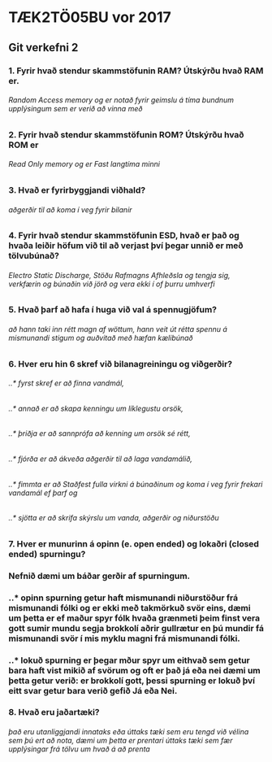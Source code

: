 # TÆK2TÖ05BU vor 2017
## Git verkefni 2
### 1. Fyrir hvað stendur skammstöfunin RAM? Útskýrðu hvað RAM er.
###### Random Access memory og er notað fyrir geimslu á tíma bundnum upplýsingum sem er verið að vinna með
### 2. Fyrir hvað stendur skammstöfunin ROM? Útskýrðu hvað ROM er
###### Read Only memory og er Fast langtíma minni
### 3. Hvað er fyrirbyggjandi viðhald?
###### aðgerðir til að koma í veg fyrir bilanir
### 4. Fyrir hvað stendur skammstöfunin ESD, hvað er það og hvaða leiðir höfum við til að verjast því þegar unnið er með tölvubúnað?
###### Electro Static Discharge, Stöðu Rafmagns Afhleðsla og tengja sig, verkfærin og búnaðin við jörð og vera ekki í of þurru umhverfi
### 5. Hvað þarf að hafa í huga við val á spennugjöfum?
###### að hann taki inn rétt magn af wöttum, hann veit út rétta spennu á mismunandi stigum og auðvitað með hæfan kælibúnað
### 6. Hver eru hin 6 skref við bilanagreiningu og viðgerðir?
###### ..* fyrst skref er að finna vandmál,
###### ..* annað er að skapa kenningu um líklegustu orsök,
###### ..* þriðja er að sannprófa að kenning um orsök sé rétt,
###### ..* fjórða er að ákveða aðgerðir til að laga vandamálið,
###### ..* fimmta er að Staðfest fulla virkni á búnaðinum og koma í veg fyrir frekari vandamál ef þarf og
###### ..* sjötta er að skrifa skýrslu um vanda, aðgerðir og niðurstöðu
### 7. Hver er munurinn á opinn (e. open ended) og lokaðri (closed ended) spurningu?
### Nefnið dæmi um báðar gerðir af spurningum.
### ..* opinn spurning getur haft mismunandi niðurstöður frá mismunandi fólki og er ekki með takmörkuð svör eins, dæmi um þetta er ef maður spyr fólk hvaða grænmeti þeim finst vera gott sumir mundu segja brokkolí aðrir gullrætur en þú mundir fá mismunandi svör í mis myklu magni frá mismunandi fólki.
### ..* lokuð spurning er þegar mður spyr um eithvað sem getur bara haft vist mikið af svörum og oft er það já eða nei dæmi um þetta getur verið: er brokkolí gott, þessi spurning er lokuð því eitt svar getur bara verið gefið Já eða Nei.
### 8. Hvað eru jaðartæki?
###### það eru utanliggjandi innataks eða úttaks tæki sem eru tengd við vélina sem þú ert að nota, dæmi um þetta er prentari úttaks tæki sem fær upplýsingar frá tölvu um hvað á að prenta
 